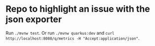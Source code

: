 # Repo to highlight an issue with the json exporter 

Run `./mvnw test`. 
Or run `./mvnw quarkus:dev` and `curl http://localhost:8080/q/metrics -H "Accept:application/json"`.
